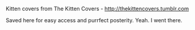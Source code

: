 Kitten covers from The Kitten Covers - <http://thekittencovers.tumblr.com>

Saved here for easy access and purrfect posterity. Yeah. I went there.